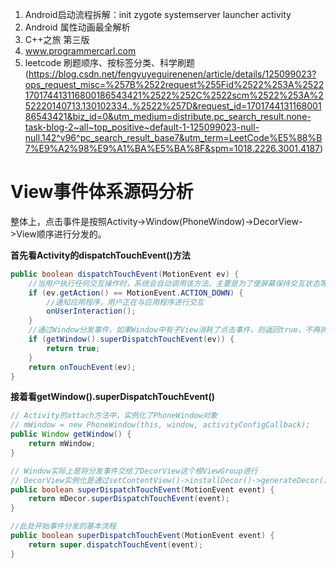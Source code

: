 1. Android启动流程拆解：init  zygote  systemserver  launcher  activity
2. Android 属性动画最全解析
3. C++之旅 第三版
4. www.programmercarl.com
5. leetcode 刷题顺序、按标签分类、科学刷题(https://blog.csdn.net/fengyuyeguirenenen/article/details/125099023?ops_request_misc=%257B%2522request%255Fid%2522%253A%2522170174413116800186543421%2522%252C%2522scm%2522%253A%252220140713.130102334..%2522%257D&request_id=170174413116800186543421&biz_id=0&utm_medium=distribute.pc_search_result.none-task-blog-2~all~top_positive~default-1-125099023-null-null.142^v96^pc_search_result_base7&utm_term=LeetCode%E5%88%B7%E9%A2%98%E9%A1%BA%E5%BA%8F&spm=1018.2226.3001.4187)

# View事件体系源码分析
整体上，点击事件是按照Activity->Window(PhoneWindow)->DecorView->View顺序进行分发的。

**首先看Activity的dispatchTouchEvent()方法**
```java
public boolean dispatchTouchEvent(MotionEvent ev) {
    //当用户执行任何交互操作时，系统会自动调用该方法。主要是为了使屏幕保持交互状态等效果。
    if (ev.getAction() == MotionEvent.ACTION_DOWN) {
        //通知应用程序，用户正在与应用程序进行交互
        onUserInteraction(); 
    }
    //通过Window分发事件，如果Window中有子View消耗了点击事件，则返回true，不再执行Activity的onTouchEvent方法
    if (getWindow().superDispatchTouchEvent(ev)) {
        return true;
    }
    return onTouchEvent(ev);
}
```
**接着看getWindow().superDispatchTouchEvent()**
```java
// Activity的attach方法中，实例化了PhoneWindow对象
// mWindow = new PhoneWindow(this, window, activityConfigCallback);
public Window getWindow() {
    return mWindow;
}

// Window实际上是将分发事件交给了DecorView这个根ViewGroup进行
// DecorView实例化是通过setContentView()->installDecor()->generateDecor()创建
public boolean superDispatchTouchEvent(MotionEvent event) {
    return mDecor.superDispatchTouchEvent(event);
}

//此处开始事件分发的基本流程
public boolean superDispatchTouchEvent(MotionEvent event) {
    return super.dispatchTouchEvent(event);
}
```

